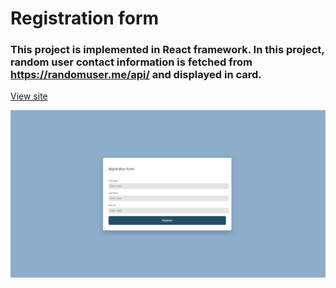 # Registration form

### This project is implemented in React framework. In this project, random user contact information is fetched from https://randomuser.me/api/ and displayed in card.

[View site](https://visionary-twilight-87e837.netlify.app/)

![registration-form](https://github.com/anjorrao/registration-form/blob/main/screenshot.PNG?raw=true)
